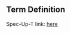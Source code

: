 ## Term Definition

Spec-Up-T link: <a href='https://weboftrust.github.io/WOT-terms/docs/glossary/collective-signature'>here</a>
